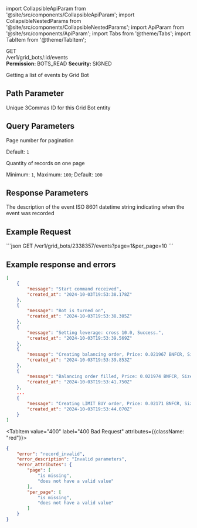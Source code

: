 import CollapsibleApiParam from '@site/src/components/CollapsibleApiParam';
import CollapsibleNestedParams from '@site/src/components/CollapsibleNestedParams';
import ApiParam from '@site/src/components/ApiParam';
import Tabs from '@theme/Tabs';
import TabItem from '@theme/TabItem';

<div className="main-container-endpoint">
    <div className="container-endpoint">
            <div className="container-method-get">
                <span className="endpoint-method">GET</span>
            </div>
              <div className="container-url">
                <span className="endpoint-url">/ver1/grid_bots/:id/events</span>
           </div>
    </div>
    <div className="container-permission">
        <span className="permission-description"><strong>Permission: </strong>BOTS_READ</span>
        <span className="permission-description"><strong>Security: </strong>SIGNED</span>
    </div>
</div>

<p className="p-method-discription">
  Getting a list of events by Grid Bot
</p>

<h2> Path Parameter </h2>
<ApiParam name='id' type='integer' id="id" required>
   Unique 3Commas ID for this Grid Bot entity
</ApiParam>

<h2> Query Parameters </h2>
<ApiParam name='page' type='integer' id="page" required>
   <p> Page number for pagination </p>
   <p> Default: <code>1</code> </p>
</ApiParam>
<ApiParam name='per_page' type='integer' id="per_page" required>
   <p> Quantity of records on one page </p>
   <p> Minimum: <code>1</code>, Maximum: <code>100</code>; Default: <code>100</code> </p>
</ApiParam>
  

<h2> Response Parameters </h2>
<CollapsibleApiParam name="message" type="string" id="message">   
    The description of the event
</CollapsibleApiParam>
<CollapsibleApiParam name="created_at" type="string" id="created_at">   
    ISO 8601 datetime string indicating when the event was recorded
</CollapsibleApiParam>

<h2> Example Request </h2>

<div style={{ margin: '10px', padding: '10px' }}>
```json
GET /ver1/grid_bots/2338357/events?page=1&per_page=10
```
</div>

<h2> Example response and errors</h2>
<div style={{ margin: '10px', padding: '10px' }}>
<Tabs>
  <TabItem value="201" label="201 Created" attributes={{className: "green"}}>

```json
[
    {
        "message": "Start command received",
        "created_at": "2024-10-03T19:53:38.178Z"
    },
    {
        "message": "Bot is turned on",
        "created_at": "2024-10-03T19:53:38.305Z"
    },
    {
        "message": "Setting leverage: cross 10.0, Success.",
        "created_at": "2024-10-03T19:53:39.569Z"
    },
    {
        "message": "Creating balancing order, Price: 0.021967 BNFCR, Size: 98.741665 BNFCR (4495.0 VETUSDT).",
        "created_at": "2024-10-03T19:53:39.853Z"
    },
    {
        "message": "Balancing order filled, Price: 0.021974 BNFCR, Size: 98.77216807 BNFCR (4495.0 VETUSDT).",
        "created_at": "2024-10-03T19:53:41.750Z"
    },
    ...
    {
        "message": "Creating LIMIT BUY order, Price: 0.02171 BNFCR, Size: 19.99491 BNFCR (921.0 VETUSDT), Current price: 0.021969 BNFCR, Success.",
        "created_at": "2024-10-03T19:53:44.070Z"
    }
]
```
</TabItem>

<TabItem value="400" label="400 Bad Request" attributes={{className: "red"}}>

```json
{
    "error": "record_invalid",
    "error_description": "Invalid parameters",
    "error_attributes": {
        "page": [
            "is missing",
            "does not have a valid value"
        ],
        "per_page": [
            "is missing",
            "does not have a valid value"
        ]
    }
}
```
</TabItem>
</Tabs>
</div>
